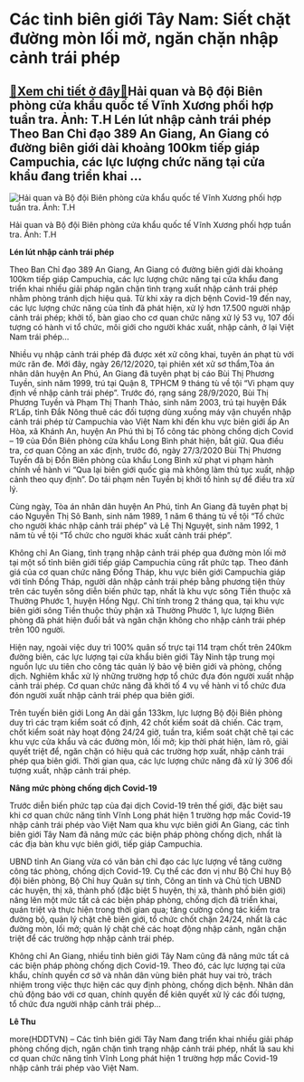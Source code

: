 Các tỉnh biên giới Tây Nam: Siết chặt đường mòn lối mở, ngăn chặn nhập cảnh trái phép
=====================================================================================

[:gift:Xem chi tiết ở đây:gift:](https://hddtvn.com/cac-tinh-bien-gioi-tay-nam-siet-chat-duong-mon-loi-mo-ngan-chan-nhap-canh-trai-phep/)Hải quan và Bộ đội Biên phòng cửa khẩu quốc tế Vĩnh Xương phối hợp tuần tra. Ảnh: T.H Lén lút nhập cảnh trái phép Theo Ban Chỉ đạo 389 An Giang, An Giang có đường biên giới dài khoảng 100km tiếp giáp Campuchia, các lực lượng chức năng tại cửa khẩu đang triển khai …
-------------------------------------------------------------------------------------------------------------------------------------------------------------------------------------------------------------------------------------------------------------------------





![Hải quan và Bộ đội Biên phòng cửa khẩu quốc tế Vĩnh Xương phối hợp tuần tra. 	Ảnh: T.H](https://hddtvn.com/wp-content/uploads/2021/01/5920_11-0615_IMG-2364.jpg "Hải quan và Bộ đội Biên phòng cửa khẩu quốc tế Vĩnh Xương phối hợp tuần tra. 	Ảnh: T.H")


Hải quan và Bộ đội Biên phòng cửa khẩu quốc tế Vĩnh Xương phối hợp tuần tra. Ảnh: T.H



**Lén lút nhập cảnh trái phép**


Theo Ban Chỉ đạo 389 An Giang, An Giang có đường biên giới dài khoảng 100km tiếp giáp Campuchia, các lực lượng chức năng tại cửa khẩu đang triển khai nhiều giải pháp ngăn chặn tình trạng xuất nhập cảnh trái phép nhằm phòng tránh dịch hiệu quả. Từ khi xảy ra dịch bệnh Covid-19 đến nay, các lực lượng chức năng của tỉnh đã phát hiện, xử lý hơn 17.500 người nhập cảnh trái phép; khởi tố, bàn giao cho cơ quan chức năng xử lý 53 vụ, 107 đối tượng có hành vi tổ chức, môi giới cho người khác xuất, nhập cảnh, ở lại Việt Nam trái phép…


Nhiều vụ nhập cảnh trái phép đã được xét xử công khai, tuyên án phạt tù với mức răn đe. Mới đây, ngày 26/12/2020, tại phiên xét xử sơ thẩm,Tòa án nhân dân huyện An Phú, An Giang đã tuyên phạt bị cáo Bùi Thị Phương Tuyền, sinh năm 1999, trú tại Quận 8, TPHCM 9 tháng tù về tội “Vi phạm quy định về nhập cảnh trái phép”. Trước đó, rạng sáng 28/9/2020, Bùi Thị Phương Tuyền và Phạm Thị Thanh Thảo, sinh năm 2003, trú tại huyện Đắk R’Lấp, tỉnh Đắk Nông thuê các đối tượng dùng xuồng máy vận chuyển nhập cảnh trái phép từ Campuchia vào Việt Nam khi đến khu vực biên giới ấp An Hòa, xã Khánh An, huyện An Phú thì bị Tổ công tác phòng chống dịch Covid – 19 của Đồn Biên phòng cửa khẩu Long Bình phát hiện, bắt giữ. Qua điều tra, cơ quan Công an xác định, trước đó, ngày 27/3/2020 Bùi Thị Phương Tuyền đã bị Đồn Biên phòng của khẩu Long Bình xử phạt vi phạm hành chính về hành vi “Qua lại biên giới quốc gia mà không làm thủ tục xuất, nhập cảnh theo quy định”. Do tái phạm nên Tuyền bị khởi tố hình sự để điều tra xử lý.


Cùng ngày, Tòa án nhân dân huyện An Phú, tỉnh An Giang đã tuyên phạt bị cáo Nguyễn Thị Sô Banh, sinh năm 1989, 1 năm 6 tháng tù về tội “Tổ chức cho người khác nhập cảnh trái phép” và Lê Thị Nguyệt, sinh năm 1992, 1 năm tù về tội “Tổ chức cho người khác xuất cảnh trái phép”.


Không chỉ An Giang, tình trạng nhập cảnh trái phép qua đường mòn lối mở tại một số tỉnh biên giới tiếp giáp Campuchia cũng rất phức tạp. Theo đánh giá của cơ quan chức năng Đồng Tháp, khu vực biên giới Campuchia giáp với tỉnh Đồng Tháp, người dân nhập cảnh trái phép bằng phương tiện thủy trên các tuyến sông diễn biến phức tạp, nhất là khu vực sông Tiền thuộc xã Thường Phước 1, huyện Hồng Ngự. Chỉ tính trong 2 tháng qua, tại khu vực biên giới sông Tiền thuộc thủy phận xã Thường Phước 1, lực lượng Biên phòng đã phát hiện đuổi bắt và ngăn chặn không cho nhập cảnh trái phép trên 100 người.


Hiện nay, ngoài việc duy trì 100% quân số trực tại 114 trạm chốt trên 240km đường biên, các lực lượng tại cửa khẩu biên giới Tây Ninh tập trung mọi nguồn lực ưu tiên cho công tác quản lý bảo vệ biên giới và phòng, chống dịch. Nghiêm khắc xử lý những trường hợp tổ chức đưa đón người xuất nhập cảnh trái phép. Cơ quan chức năng đã khởi tố 4 vụ về hành vi tổ chức đưa đón người xuất nhập cảnh trái phép qua biên giới.


Trên tuyến biên giới Long An dài gần 133km, lực lượng Bộ đội Biên phòng duy trì các trạm kiểm soát cố định, 42 chốt kiểm soát dã chiến. Các trạm, chốt kiểm soát này hoạt động 24/24 giờ, tuần tra, kiểm soát chặt chẽ tại các khu vực cửa khẩu và các đường mòn, lối mở; kịp thời phát hiện, làm rõ, giải quyết triệt để, ngăn chặn có hiệu quả các trường hợp xuất, nhập cảnh trái phép qua biên giới. Thời gian qua, các lực lượng chức năng đã xử lý 306 đối tượng xuất, nhập cảnh trái phép.


**Nâng mức phòng chống dịch Covid-19**


Trước diễn biến phức tạp của đại dịch Covid-19 trên thế giới, đặc biệt sau khi cơ quan chức năng tỉnh Vĩnh Long phát hiện 1 trường hợp mắc Covid-19 nhập cảnh trái phép vào Việt Nam qua khu vực biên giới An Giang, các tỉnh biên giới Tây Nam đã nâng mức các biện pháp phòng chống dịch, nhất là các địa bàn khu vực biên giới, tiếp giáp Campuchia.


UBND tỉnh An Giang vừa có văn bản chỉ đạo các lực lượng về tăng cường công tác phòng, chống dịch Covid-19. Cụ thể các đơn vị như Bộ Chỉ huy Bộ đội biên phòng, Bộ Chỉ huy Quân sự tỉnh, Công an tỉnh và Chủ tịch UBND các huyện, thị xã, thành phố (đặc biệt 5 huyện, thị xã, thành phố biên giới) nâng lên một mức tất cả các biện pháp phòng, chống dịch đã triển khai, quán triệt và thực hiện trong thời gian qua; tăng cường công tác kiểm tra đường bộ, quản lý chặt chẽ biên giới, tổ chức chốt chặn 24/24, nhất là các đường mòn, lối mở; quản lý chặt chẽ các hoạt động nhập cảnh, ngăn chặn triệt để các trường hợp nhập cảnh trái phép.


Không chỉ An Giang, nhiều tỉnh biên giới Tây Nam cũng đã nâng mức tất cả các biện pháp phòng chống dịch Covid-19. Theo đó, các lực lượng tại cửa khẩu, chính quyền cơ sở và nhân dân vùng biên phát huy vai trò, trách nhiệm trong việc thực hiện các quy định phòng, chống dịch bệnh. Nhân dân chủ động báo với cơ quan, chính quyền để kiên quyết xử lý các đối tượng, tổ chức đưa người nhập cảnh trái phép…




**Lê Thu**



more(HDDTVN) – Các tỉnh biên giới Tây Nam đang triển khai nhiều giải pháp phòng chống dịch, ngăn chặn tình trạng nhập cảnh trái phép, nhất là sau khi cơ quan chức năng tỉnh Vĩnh Long phát hiện 1 trường hợp mắc Covid-19 nhập cảnh trái phép vào Việt Nam.

